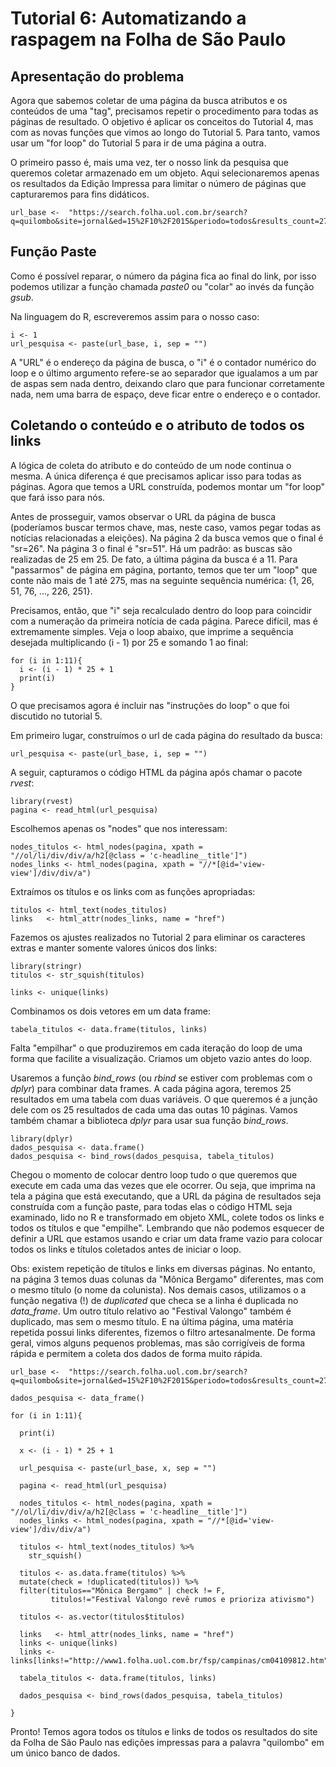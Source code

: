 # Tutorial 6: Automatizando a raspagem na Folha de São Paulo

## Apresentação do problema

Agora que sabemos coletar de uma página da busca atributos e os conteúdos de uma "tag", precisamos repetir o procedimento para todas as páginas de resultado. O objetivo é aplicar os conceitos do Tutorial 4, mas com as novas funções que vimos ao longo do Tutorial 5. Para tanto, vamos usar um "for loop" do Tutorial 5 para ir de uma página a outra.

O primeiro passo é, mais uma vez, ter o nosso link da pesquisa que queremos coletar armazenado em um objeto. Aqui selecionaremos apenas os resultados da Edição Impressa para limitar o número de páginas que capturaremos para fins didáticos. 

```{r}
url_base <-  "https://search.folha.uol.com.br/search?q=quilombo&site=jornal&ed=15%2F10%2F2015&periodo=todos&results_count=275&search_time=1%2C150&url=https%3A%2F%2Fsearch.folha.uol.com.br%2Fsearch%3Fq%3Dquilombo%26site%3Djornal%26periodo%3Dtodos&sr="
```

## Função Paste

Como é possível reparar, o número da página fica ao final do link, por isso podemos utilizar a função chamada *paste0* ou "colar" ao invés da função *gsub*.

Na linguagem do R, escreveremos assim para o nosso caso:

```{r}
i <- 1
url_pesquisa <- paste(url_base, i, sep = "")
```

A "URL" é o endereço da página de busca, o "i" é o contador numérico do loop e o último argumento refere-se ao separador que igualamos a um par de aspas sem nada dentro, deixando claro que para funcionar corretamente nada, nem uma barra de espaço, deve ficar entre o endereço e o contador.

## Coletando o conteúdo e o atributo de todos os links

A lógica de coleta do atributo e do conteúdo de um node continua o mesma. A única diferença é que precisamos aplicar isso para todas as páginas. Agora que temos a URL construída, podemos montar um "for loop" que fará isso para nós.

Antes de prosseguir, vamos observar o URL da página de busca (poderíamos buscar termos chave, mas, neste caso, vamos pegar todas as notícias relacionadas a eleições). Na página 2 da busca vemos que o final é "sr=26". Na página 3 o final é "sr=51". Há um padrão: as buscas são realizadas de 25 em 25. De fato, a última página da busca é a 11. Para "passarmos" de página em página, portanto, temos que ter um "loop" que conte não mais de 1 até 275, mas na seguinte sequência numérica: {1, 26, 51, 76, ..., 226, 251}.

Precisamos, então, que "i" seja recalculado dentro do loop para coincidir com a numeração da primeira notícia de cada página. Parece difícil, mas é extremamente simples. Veja o loop abaixo, que imprime a sequência desejada multiplicando (i - 1) por 25 e somando 1 ao final:


```{r}
for (i in 1:11){
  i <- (i - 1) * 25 + 1
  print(i)
}
```

O que precisamos agora é incluir nas "instruções do loop" o que foi discutido no tutorial 5. 

Em primeiro lugar, construímos o url de cada página do resultado da busca:

```{r}
url_pesquisa <- paste(url_base, i, sep = "")
```

A seguir, capturamos o código HTML da página após chamar o pacote *rvest*:

```{r}
library(rvest)
pagina <- read_html(url_pesquisa)
```

Escolhemos apenas os "nodes" que nos interessam:

```{r}
nodes_titulos <- html_nodes(pagina, xpath = "//ol/li/div/div/a/h2[@class = 'c-headline__title']")
nodes_links <- html_nodes(pagina, xpath = "//*[@id='view-view']/div/div/a")
```

Extraímos os títulos e os links com as funções apropriadas:

```{r}
titulos <- html_text(nodes_titulos)
links   <- html_attr(nodes_links, name = "href")
```

Fazemos os ajustes realizados no Tutorial 2 para eliminar os caracteres extras e manter somente valores únicos dos links:

```{r}
library(stringr)
titulos <- str_squish(titulos)

links <- unique(links)
```

Combinamos os dois vetores em um data frame:

```{r}
tabela_titulos <- data.frame(titulos, links)
```

Falta "empilhar" o que produziremos em cada iteração do loop de uma forma que facilite a visualização. Criamos um objeto vazio antes do loop. 

Usaremos a função _bind\_rows_ (ou _rbind_ se estiver com problemas com o _dplyr_) para combinar data frames. A cada página agora, teremos 25 resultados em uma tabela com duas variáveis. O que queremos é a junção dele com os 25 resultados de cada uma das outas 10 páginas. Vamos também chamar a biblioteca _dplyr_ para usar sua função _bind\_rows_.

```{r}
library(dplyr)
dados_pesquisa <- data.frame()
dados_pesquisa <- bind_rows(dados_pesquisa, tabela_titulos)
```

Chegou o momento de colocar dentro loop tudo o que queremos que execute em cada uma das vezes que ele ocorrer. Ou seja, que imprima na tela a página que está executando, que a URL da página de resultados seja construída com a função paste, para todas elas o código HTML seja examinado, lido no R e transformado em objeto XML, colete todos os links e todos os títulos e que "empilhe". Lembrando que não podemos esquecer de definir a URL que estamos usando e criar um data frame vazio para colocar todos os links e títulos coletados antes de iniciar o loop.

Obs: existem repetição de títulos e links em diversas páginas. No entanto, na página 3 temos duas colunas da "Mônica Bergamo" diferentes, mas com o mesmo título (o nome da colunista). Nos demais casos, utilizamos o a função negativa (!) de *duplicated* que checa se a linha é duplicada no *data_frame*. Um outro título relativo ao "Festival Valongo" também é duplicado, mas sem o mesmo título. E na última página, uma matéria repetida possui links diferentes, fizemos o filtro artesanalmente. De forma geral, vimos alguns pequenos problemas, mas são corrigíveis de forma rápida e permitem a coleta dos dados de forma muito rápida.

```{r}
url_base <-  "https://search.folha.uol.com.br/search?q=quilombo&site=jornal&ed=15%2F10%2F2015&periodo=todos&results_count=275&search_time=1%2C150&url=https%3A%2F%2Fsearch.folha.uol.com.br%2Fsearch%3Fq%3Dquilombo%26site%3Djornal%26periodo%3Dtodos&sr="

dados_pesquisa <- data_frame()

for (i in 1:11){
  
  print(i)

  x <- (i - 1) * 25 + 1
  
  url_pesquisa <- paste(url_base, x, sep = "")
  
  pagina <- read_html(url_pesquisa)
  
  nodes_titulos <- html_nodes(pagina, xpath = "//ol/li/div/div/a/h2[@class = 'c-headline__title']")
  nodes_links <- html_nodes(pagina, xpath = "//*[@id='view-view']/div/div/a")

  titulos <- html_text(nodes_titulos) %>% 
    str_squish()

  titulos <- as.data.frame(titulos) %>% 
  mutate(check = !duplicated(titulos)) %>% 
  filter(titulos=="Mônica Bergamo" | check != F,
         titulos!="Festival Valongo revê rumos e prioriza ativismo")
  
  titulos <- as.vector(titulos$titulos)
  
  links   <- html_attr(nodes_links, name = "href")
  links <- unique(links)
  links <- links[links!="http://www1.folha.uol.com.br/fsp/campinas/cm04109812.htm"]

  tabela_titulos <- data.frame(titulos, links)
  
  dados_pesquisa <- bind_rows(dados_pesquisa, tabela_titulos)

}
```

Pronto! Temos agora todos os títulos e links de todos os resultados do site da Folha de São Paulo nas edições impressas para a palavra "quilombo" em um único banco de dados.
